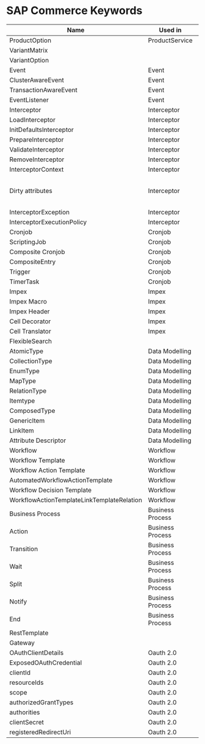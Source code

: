 # SAP Commerce Keywords

| Name                                       | Used in          | Description                               | Method                                                                                  |
| ------------------------------------------ | ---------------- | ----------------------------------------- | --------------------------------------------------------------------------------------- |
| ProductOption                              | ProductService   |                                           |                                                                                         |
| VariantMatrix                              |                  |                                           |                                                                                         |
| VariantOption                              |                  |                                           |                                                                                         |
| Event                                      | Event            |                                           |                                                                                         |
| ClusterAwareEvent                          | Event            |                                           |                                                                                         |
| TransactionAwareEvent                      | Event            |                                           |                                                                                         |
| EventListener                              | Event            |                                           |                                                                                         |
| Interceptor                                | Interceptor      |                                           |                                                                                         |
| LoadInterceptor                            | Interceptor      |                                           |                                                                                         |
| InitDefaultsInterceptor                    | Interceptor      |                                           |                                                                                         |
| PrepareInterceptor                         | Interceptor      |                                           |                                                                                         |
| ValidateInterceptor                        | Interceptor      |                                           |                                                                                         |
| RemoveInterceptor                          | Interceptor      |                                           |                                                                                         |
| InterceptorContext                         | Interceptor      |                                           |                                                                                         |
| Dirty attributes                           | Interceptor      | Get item modification changes to be saved | InterceptorContext.getDirtyAttributes(Object)<br>ModelValueHistory.getDirtyAttributes() |
| InterceptorException                       | Interceptor      |                                           |                                                                                         |
| InterceptorExecutionPolicy                 | Interceptor      |                                           |                                                                                         |
| Cronjob                                    | Cronjob          |                                           |                                                                                         |
| ScriptingJob                               | Cronjob          |                                           |                                                                                         |
| Composite Cronjob                          | Cronjob          |                                           |                                                                                         |
| CompositeEntry                             | Cronjob          |                                           |                                                                                         |
| Trigger                                    | Cronjob          |                                           |                                                                                         |
| TimerTask                                  | Cronjob          |                                           |                                                                                         |
| Impex                                      | Impex            |                                           |                                                                                         |
| Impex Macro                                | Impex            |                                           |                                                                                         |
| Impex Header                               | Impex            |                                           |                                                                                         |
| Cell Decorator                             | Impex            |                                           |                                                                                         |
| Cell Translator                            | Impex            |                                           |                                                                                         |
| FlexibleSearch                             |                  |                                           |                                                                                         |
| AtomicType                                 | Data Modelling   |                                           |                                                                                         |
| CollectionType                             | Data Modelling   |                                           |                                                                                         |
| EnumType                                   | Data Modelling   |                                           |                                                                                         |
| MapType                                    | Data Modelling   |                                           |                                                                                         |
| RelationType                               | Data Modelling   |                                           |                                                                                         |
| Itemtype                                   | Data Modelling   |                                           |                                                                                         |
| ComposedType                               | Data Modelling   |                                           |                                                                                         |
| GenericItem                                | Data Modelling   |                                           |                                                                                         |
| LinkItem                                   | Data Modelling   |                                           |                                                                                         |
| Attribute Descriptor                       | Data Modelling   |                                           |                                                                                         |
| Workflow                                   | Workflow         |                                           |                                                                                         |
| Workflow Template                          | Workflow         |                                           |                                                                                         |
| Workflow Action Template                   | Workflow         |                                           |                                                                                         |
| AutomatedWorkflowActionTemplate            | Workflow         |                                           |                                                                                         |
| Workflow Decision Template                 | Workflow         |                                           |                                                                                         |
| WorkflowActionTemplateLinkTemplateRelation | Workflow         |                                           |                                                                                         |
| Business Process                           | Business Process |                                           |                                                                                         |
| Action                                     | Business Process |                                           |                                                                                         |
| Transition                                 | Business Process |                                           |                                                                                         |
| Wait                                       | Business Process |                                           |                                                                                         |
| Split                                      | Business Process |                                           |                                                                                         |
| Notify                                     | Business Process |                                           |                                                                                         |
| End                                        | Business Process |                                           |                                                                                         |
| RestTemplate                               |                  |                                           |                                                                                         |
| Gateway                                    |                  |                                           |                                                                                         |
| OAuthClientDetails                         | Oauth 2.0        |                                           |                                                                                         |
| ExposedOAuthCredential                     | Oauth 2.0        |                                           |                                                                                         |
| clientId                                   | Oauth 2.0        |                                           |                                                                                         |
| resourceIds                                | Oauth 2.0        |                                           |                                                                                         |
| scope                                      | Oauth 2.0        |                                           |                                                                                         |
| authorizedGrantTypes                       | Oauth 2.0        |                                           |                                                                                         |
| authorities                                | Oauth 2.0        |                                           |                                                                                         |
| clientSecret                               | Oauth 2.0        |                                           |                                                                                         |
| registeredRedirectUri                      | Oauth 2.0        |                                           |                                                                                         |
